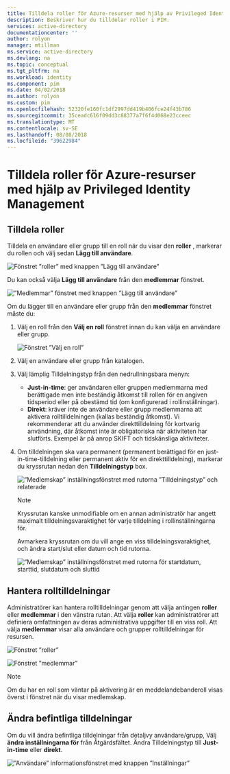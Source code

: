 ```yaml
---
title: Tilldela roller för Azure-resurser med hjälp av Privileged Identity Management | Microsoft Docs
description: Beskriver hur du tilldelar roller i PIM.
services: active-directory
documentationcenter: ''
author: rolyon
manager: mtillman
ms.service: active-directory
ms.devlang: na
ms.topic: conceptual
ms.tgt_pltfrm: na
ms.workload: identity
ms.component: pim
ms.date: 04/02/2018
ms.author: rolyon
ms.custom: pim
ms.openlocfilehash: 52320fe160fc1df2997dd419b406fce24f43b786
ms.sourcegitcommit: 35ceadc616f09dd3c88377a7f6f4d068e23cceec
ms.translationtype: MT
ms.contentlocale: sv-SE
ms.lasthandoff: 08/08/2018
ms.locfileid: "39622984"
---
```

# <a name="assign-roles-for-azure-resources-by-using-privileged-identity-management"></a>Tilldela roller för Azure-resurser med hjälp av Privileged Identity Management

## <a name="assign-roles"></a>Tilldela roller

Tilldela en användare eller grupp till en roll när du visar den **roller** , markerar du rollen och välj sedan **Lägg till användare**. 

![Fönstret ”roller” med knappen ”Lägg till användare”](media/azure-pim-resource-rbac/rbac-assign-roles-1.png)

Du kan också välja **Lägg till användare** från den **medlemmar** fönstret.

![”Medlemmar” fönstret med knappen ”Lägg till användare”](media/azure-pim-resource-rbac/rbac-assign-roles-2.png)


Om du lägger till en användare eller grupp från den **medlemmar** fönstret måste du: 

1. Välj en roll från den **Välj en roll** fönstret innan du kan välja en användare eller grupp.

   ![Fönstret ”Välj en roll”](media/azure-pim-resource-rbac/rbac-assign-roles-select-role.png)

2. Välj en användare eller grupp från katalogen.

3. Välj lämplig Tilldelningstyp från den nedrullningsbara menyn: 

   - **Just-in-time**: ger användaren eller gruppen medlemmarna med berättigade men inte beständig åtkomst till rollen för en angiven tidsperiod eller på obestämd tid (om konfigurerad i rollinställningar). 
   - **Direkt**: kräver inte de användare eller grupp medlemmarna att aktivera rolltilldelningen (kallas beständig åtkomst). Vi rekommenderar att du använder direkttilldelning för kortvarig användning, där åtkomst inte är obligatoriska när aktiviteten har slutförts. Exempel är på anrop SKIFT och tidskänsliga aktiviteter.

4. Om tilldelningen ska vara permanent (permanent berättigad för en just-in-time-tilldelning eller permanent aktiv för en direkttilldelning), markerar du kryssrutan nedan den **Tilldelningstyp** box.

   ![”Medlemskap” inställningsfönstret med rutorna ”Tilldelningstyp” och relaterade](media/azure-pim-resource-rbac/rbac-assign-roles-settings.png)

   >[!NOTE]
   >Kryssrutan kanske unmodifiable om en annan administratör har angett maximalt tilldelningsvaraktighet för varje tilldelning i rollinställningarna för.

   Avmarkera kryssrutan om du vill ange en viss tilldelningsvaraktighet, och ändra start/slut eller datum och tid rutorna.

   ![”Medlemskap” inställningsfönstret med rutorna för startdatum, starttid, slutdatum och sluttid](media/azure-pim-resource-rbac/rbac-assign-roles-duration.png)


## <a name="manage-role-assignments"></a>Hantera rolltilldelningar

Administratörer kan hantera rolltilldelningar genom att välja antingen **roller** eller **medlemmar** i den vänstra rutan. Att välja **roller** kan administratörer att definiera omfattningen av deras administrativa uppgifter till en viss roll. Att välja **medlemmar** visar alla användare och grupper rolltilldelningar för resursen.

![Fönstret ”roller”](media/azure-pim-resource-rbac/rbac-assign-roles-roles.png)

![Fönstret ”medlemmar”](media/azure-pim-resource-rbac/rbac-assign-roles-members.png)

>[!NOTE]
Om du har en roll som väntar på aktivering är en meddelandebanderoll visas överst i fönstret när du visar medlemskap.


## <a name="modify-existing-assignments"></a>Ändra befintliga tilldelningar

Om du vill ändra befintliga tilldelningar från detaljvy användare/grupp, Välj **ändra inställningarna för** från Åtgärdsfältet. Ändra Tilldelningstyp till **Just-in-time** eller **direkt**.

![”Användare” informationsfönstret med knappen ”Inställningar”](media/azure-pim-resource-rbac/rbac-assign-role-manage.png)
